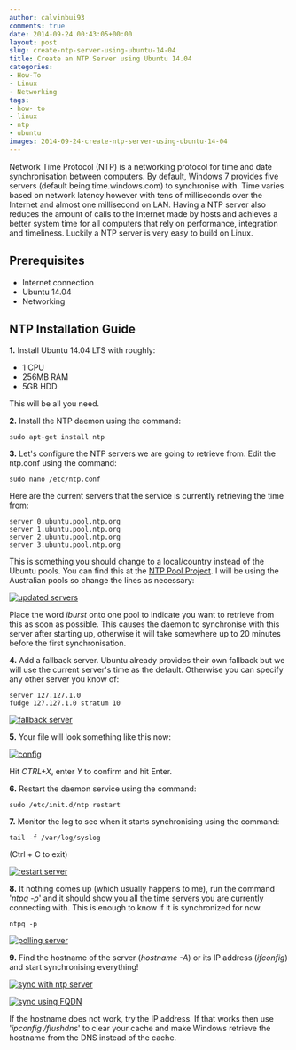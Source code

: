 ```yaml
---
author: calvinbui93
comments: true
date: 2014-09-24 00:43:05+00:00
layout: post
slug: create-ntp-server-using-ubuntu-14-04
title: Create an NTP Server using Ubuntu 14.04
categories:
- How-To
- Linux
- Networking
tags:
- how- to
- linux
- ntp
- ubuntu
images: 2014-09-24-create-ntp-server-using-ubuntu-14-04
---
```


Network Time Protocol (NTP) is a networking protocol for time and date synchronisation between computers. By default, Windows 7 provides five servers (default being time.windows.com) to synchronise with. Time varies based on network latency however with tens of milliseconds over the Internet and almost one millisecond on LAN. Having a NTP server also reduces the amount of calls to the Internet made by hosts and achieves a better system time for all computers that rely on performance, integration and timeliness. Luckily a NTP server is very easy to build on Linux.

<!-- more -->

## Prerequisites

* Internet connection
* Ubuntu 14.04
* Networking

## NTP Installation Guide

**1.** Install Ubuntu 14.04 LTS with roughly:

* 1 CPU
* 256MB RAM
* 5GB HDD

This will be all you need.

**2.** Install the NTP daemon using the command:

```terminal
sudo apt-get install ntp
```

**3.** Let's configure the NTP servers we are going to retrieve from. Edit the ntp.conf using the command:

```terminal
sudo nano /etc/ntp.conf
```

Here are the current servers that the service is currently retrieving the time from:

```config    
server 0.ubuntu.pool.ntp.org
server 1.ubuntu.pool.ntp.org
server 2.ubuntu.pool.ntp.org
server 3.ubuntu.pool.ntp.org
```

This is something you should change to a local/country instead of the Ubuntu pools. You can find this at the [NTP Pool Project](http://www.pool.ntp.org). I will be using the Australian pools so change the lines as necessary:

[![updated servers](/images/{{page.images}}/24.png)](/images/{{page.images}}/24.png)

Place the word _iburst_ onto one pool to indicate you want to retrieve from this as soon as possible. This causes the daemon to synchronise with this server after starting up, otherwise it will take somewhere up to 20 minutes before the first synchronisation.

**4.** Add a fallback server. Ubuntu already provides their own fallback but we will use the current server's time as the default. Otherwise you can specify any other server you know of:

```config     
server 127.127.1.0
fudge 127.127.1.0 stratum 10
```

[![fallback server](/images/{{page.images}}/35.png)](/images/{{page.images}}/35.png)

**5.** Your file will look something like this now:

[![config](/images/{{page.images}}/43.png)](/images/{{page.images}}/43.png)

Hit _CTRL+X_, enter _Y_ to confirm and hit Enter.

**6.** Restart the daemon service using the command:

```terminal    
sudo /etc/init.d/ntp restart
```

**7.** Monitor the log to see when it starts synchronising using the command:

```terminal     
tail -f /var/log/syslog
```

(Ctrl + C to exit)

[![restart server](/images/{{page.images}}/53.png)](/images/{{page.images}}/53.png)

**8.** It nothing comes up (which usually happens to me), run the command '_ntpq -p_' and it should show you all the time servers you are currently connecting with. This is enough to know if it is synchronized for now.

```terminal
ntpq -p
```

[![polling server](/images/{{page.images}}/63.png)](/images/{{page.images}}/63.png)

**9.** Find the hostname of the server (_hostname -A_) or its IP address (_ifconfig_) and start synchronising everything!

[![sync with ntp server](/images/{{page.images}}/71.png)](/images/{{page.images}}/71.png)

[![sync using FQDN](/images/{{page.images}}/91.png)](/images/{{page.images}}/91.png)

If the hostname does not work, try the IP address. If that works then use '_ipconfig /flushdns_' to clear your cache and make Windows retrieve the hostname from the DNS instead of the cache.
